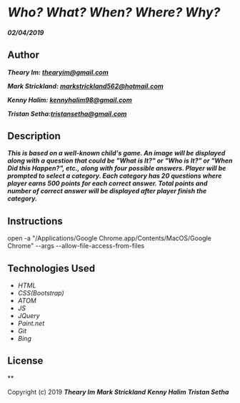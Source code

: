 # _Who? What? When? Where? Why?_

#### _02/04/2019_
## Author
_**Theary Im: thearyim@gmail.com**_

 _**Mark Strickland: markstrickland562@hotmail.com**_

 _**Kenny Halim: kennyhalim98@gmail.com**_

 _**Tristan Setha:tristansetha@gmail.com**_

## Description
**_This is based on a well-known child's game. An image will be displayed along with a question that could be "What is It?" or "Who is It?" or "When Did this Happen?", etc., along with four possible answers. Player will be prompted to select a category. Each category has 20 questions where player earns 500 points for each correct answer. Total points and number of correct answer will be displayed after player finish the category._**


## Instructions
open -a "/Applications/Google Chrome.app/Contents/MacOS/Google Chrome" --args --allow-file-access-from-files
## Technologies Used
* _HTML_
* _CSS(Bootstrap)_
* _ATOM_
* _JS_
* _JQuery_
* _Paint.net_
* _Git_
* _Bing_

## License

**

Copyright (c) 2019 **_Theary Im_** **_Mark Strickland_** **_Kenny Halim_** **_Tristan Setha_**
